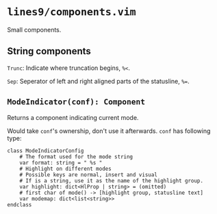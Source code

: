 # `lines9/components.vim`

Small components.

## String components

`Trunc`: Indicate where truncation begins, `%<`.

`Sep`: Seperator of left and right aligned parts of the statusline, `%=`.

## `ModeIndicator(conf): Component`

Returns a component indicating current mode.

Would take `conf`'s ownership, don't use it afterwards.
`conf` has following type:

``` vim
class ModeIndicatorConfig
    # The format used for the mode string
    var format: string = " %s "
    # Highlight on different modes
    # Possible keys are normal, insert and visual
    # If is a string, use it as the name of the highlight group.
    var highlight: dict<HlProp | string> = (omitted)
    # first char of mode() -> [highlight group, statusline text]
    var modemap: dict<list<string>>
endclass
```

